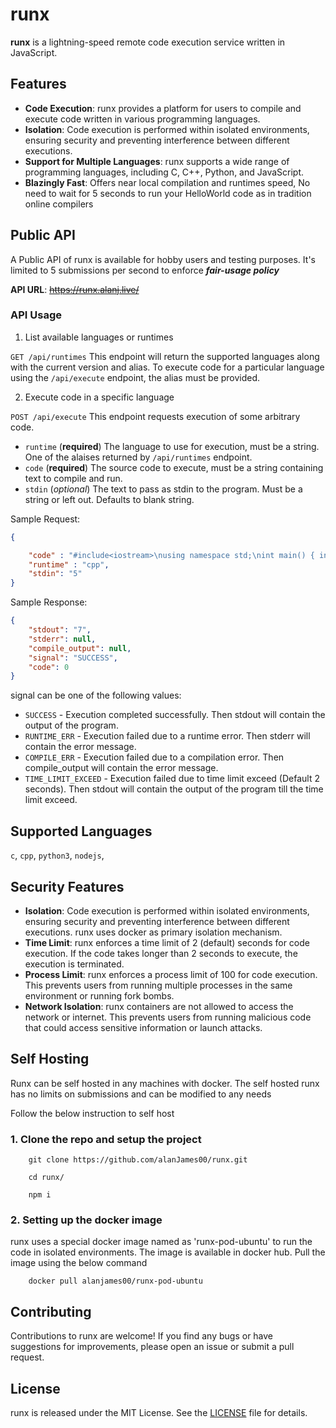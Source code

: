 # runx

**runx** is a lightning-speed remote code execution service written in JavaScript.

## Features

- **Code Execution**: runx provides a platform for users to compile and execute code written in various programming languages.
- **Isolation**: Code execution is performed within isolated environments, ensuring security and preventing interference between different executions.
- **Support for Multiple Languages**: runx supports a wide range of programming languages, including C, C++, Python, and JavaScript.
- **Blazingly Fast**: Offers near local compilation and runtimes speed, No need to wait for 5 seconds to run your HelloWorld code as in tradition online compilers


## Public API
A Public API of runx is available for hobby users and testing purposes. It's limited to 5 submissions per second to enforce ***fair-usage policy***

**API URL**: ~~https://runx.alanj.live/~~

### API Usage

1. List available languages or runtimes

`GET /api/runtimes`
This endpoint will return the supported languages along with the current version and alias. To execute
code for a particular language using the `/api/execute` endpoint, the alias must
be provided.

2. Execute code in a specific language

`POST /api/execute`
This endpoint requests execution of some arbitrary code.

-   `runtime` (**required**) The language to use for execution, must be a string. One of the alaises returned by `/api/runtimes` endpoint.
-   `code` (**required**) The source code to execute, must be a string containing text to compile and run.
-   `stdin` (_optional_) The text to pass as stdin to the program. Must be a string or left out. Defaults to blank string.

Sample Request:
```json
{

    "code" : "#include<iostream>\nusing namespace std;\nint main() { int a; cin>>a; cout<<(a+2); return 0; }",
    "runtime" : "cpp",
    "stdin": "5"
}
```

Sample Response:
```json
{
    "stdout": "7",
    "stderr": null,
    "compile_output": null,
    "signal": "SUCCESS",
    "code": 0
}
```

signal can be one of the following values:
-   `SUCCESS` - Execution completed successfully. Then stdout will contain the output of the program.
-   `RUNTIME_ERR` - Execution failed due to a runtime error. Then stderr will contain the error message.
-   `COMPILE_ERR` - Execution failed due to a compilation error. Then compile_output will contain the error message.
-   `TIME_LIMIT_EXCEED` - Execution failed due to time limit exceed (Default 2 seconds). Then stdout will contain the output of the program till the time limit exceed.

## Supported Languages
`c`,
`cpp`,
`python3`,
`nodejs`,

## Security Features
- **Isolation**: Code execution is performed within isolated environments, ensuring security and preventing interference between different executions. runx uses docker as primary isolation mechanism.
- **Time Limit**: runx enforces a time limit of 2 (default) seconds for code execution. If the code takes longer than 2 seconds to execute, the execution is terminated.
- **Process Limit**: runx enforces a process limit of 100 for code execution. This prevents users from running multiple processes in the same environment or running fork bombs.
- **Network Isolation**: runx containers are not allowed to access the network or internet. This prevents users from running malicious code that could access sensitive information or launch attacks.

## Self Hosting
Runx can be self hosted in any machines with docker. The self hosted runx has no limits on submissions and can be modified to any needs

Follow the below instruction to self host

### 1. Clone the repo and setup the project
```
    git clone https://github.com/alanJames00/runx.git

    cd runx/
    
    npm i
```


### 2. Setting up the docker image 

runx uses a special docker image named as 'runx-pod-ubuntu' to run the code in isolated environments. The image is available in docker hub. Pull the image using the below command

```
    docker pull alanjames00/runx-pod-ubuntu
```

## Contributing

Contributions to runx are welcome! If you find any bugs or have suggestions for improvements, please open an issue or submit a pull request.

## License

runx is released under the MIT License. See the [LICENSE](LICENSE) file for details.

